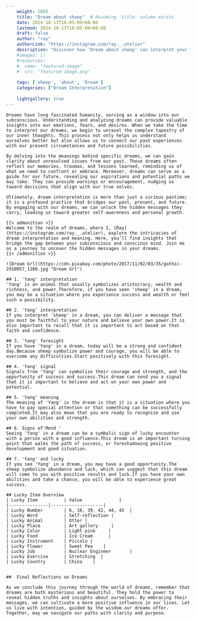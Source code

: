 ```yaml
---
    weight: 1065
    title: "Dream about sheep"  # Assuming 'title' column exists
    date: 2024-10-13T18:05:00+08:00
    lastmod: 2024-10-13T18:05:00+08:00
    draft: false
    author: "ray"
    authorLink: "https://instagram.com/ray._.atelier"
    description: "Discover how 'Dream about sheep' can interpret your future and uncover its significant meanings in your life."
    #images: []
    #resources:
    #- name: "featured-image"
    #  src: "featured-image.png"
    
    tags: ['sheep', 'about', 'Dream']
    categories: ["Dream Interpretation"]
    
    lightgallery: true
---
```

    
    Dreams have long fascinated humanity, serving as a window into our subconscious. Understanding and analyzing dreams can provide valuable insights into our emotions, fears, and desires. When we take the time to interpret our dreams, we begin to unravel the complex tapestry of our inner thoughts. This process not only helps us understand ourselves better but also allows us to connect our past experiences with our present circumstances and future possibilities.
    
    By delving into the meanings behind specific dreams, we can gain clarity about unresolved issues from our past. These dreams often reflect our memories, traumas, and lessons learned, reminding us of what we need to confront or embrace. Moreover, dreams can serve as a guide for our future, revealing our aspirations and potential paths we may take. They can provide warnings or encouragement, nudging us toward decisions that align with our true selves.
    
    Ultimately, dream interpretation is more than just a curious pastime; it is a profound practice that bridges our past, present, and future. By engaging with our dreams, we can unlock the hidden messages they carry, leading us toward greater self-awareness and personal growth.
    
    {{< admonition >}}
    Welcome to the realm of dreams, where I, [Ray](https://instagram.com/ray._.atelier), explore the intricacies of dream interpretation and meaning. Here, you’ll find insights that bridge the gap between your subconscious and conscious mind. Join me on a journey to uncover the hidden messages in your dreams.
    {{< /admonition >}}
    
    ![Dream Grl](https://cdn.pixabay.com/photo/2017/11/02/03/35/gothic-2910057_1280.jpg "Dream Grl")
    
    ## 1. 'Yang' interpretation
    'Yang' is an animal that usually symbolizes aristocracy, wealth and richness, and power.Therefore, if you have seen 'sheep' in a dream, you may be a situation where you experience success and wealth or feel such a possibility.
    
    ## 2. 'Yang' interpretation
    If you interpret 'sheep' in a dream, you can deliver a message that you must be faithful to your nature and believe your own power.It is also important to recall that it is important to act based on that faith and confidence.
    
    ## 3. 'Yang' foresight
    If you have 'Yang' in a dream, today will be a strong and confident day.Because sheep symbolize power and courage, you will be able to overcome any difficulties.Start positively with this foresight.
    
    ## 4. 'Yang' signal
    Signals from 'Yang' can symbolize their courage and strength, and the opportunity of success and success.This dream can send you a signal that it is important to believe and act on your own power and potential.
    
    ## 5. 'Yang' meaning
    The meaning of 'Yang' in the dream is that it is a situation where you have to pay special attention or that something can be successfully completed.It may also mean that you are ready to recognize and use your own abilities and strength.
    
    ## 6. Signs of'Mend '
    Seeing 'Yang' in a dream can be a symbolic sign of lucky encounter with a person with a good influence.This dream is an important turning point that walks the path of success, or foreshadowing positive development and good situation.
    
    ## 7. 'Yang' and lucky
    If you see 'Yang' in a dream, you may have a good opportunity.The sheep symbolize abundance and luck, which can suggest that this dream will come to you with positive results and luck.If you have your own abilities and take a chance, you will be able to experience great success.
    
    ## Lucky Item Overview
    | Lucky Item          | Value              |
    |---------------|--------------------|
    | Lucky Number        | 6, 16, 39, 42, 44, 45  |
    | Lucky Word          | Self-reflection |
    | Lucky Animal        | Otter |
    | Lucky Place         | Art gallery     |
    | Lucky Color         | Light pink     |
    | Lucky Food          | Ice Cream      |
    | Lucky Instrument    | Piccolo |
    | Lucky Flower        | Sweet Pea    |
    | Lucky Job           | Nuclear Engineer       |
    | Lucky Exercise      | Stretching  |
    | Lucky Country       | China    |
    
    
    ##  Final Reflections on Dreams
    
    As we conclude this journey through the world of dreams, remember that dreams are both mysterious and beautiful. They hold the power to reveal hidden truths and insights about ourselves. By embracing their messages, we can cultivate a more positive influence in our lives. Let us live with intention, guided by the wisdom our dreams offer. Together, may we navigate our paths with clarity and purpose.
    